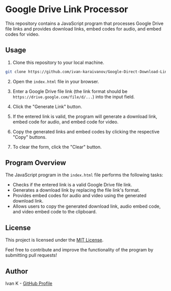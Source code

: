 # Google Drive Link Processor

This repository contains a JavaScript program that processes Google Drive file links and provides download links, embed codes for audio, and embed codes for video.

## Usage

1. Clone this repository to your local machine.

```sh
git clone https://github.com/ivan-karaivanov/Google-Direct-Download-Link-Generator/.git
```

2. Open the `index.html` file in your browser.

3. Enter a Google Drive file link (the link format should be `https://drive.google.com/file/d/...`) into the input field.

4. Click the "Generate Link" button.

5. If the entered link is valid, the program will generate a download link, embed code for audio, and embed code for video.

6. Copy the generated links and embed codes by clicking the respective "Copy" buttons.

7. To clear the form, click the "Clear" button.

## Program Overview

The JavaScript program in the `index.html` file performs the following tasks:

- Checks if the entered link is a valid Google Drive file link.
- Generates a download link by replacing the file link's format.
- Provides embed codes for audio and video using the generated download link.
- Allows users to copy the generated download link, audio embed code, and video embed code to the clipboard.

## License

This project is licensed under the [MIT License](LICENSE).

Feel free to contribute and improve the functionality of the program by submitting pull requests!

## Author
Ivan K - [GitHub Profile](https://github.com/ivan-karaivanov)
